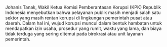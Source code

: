 Johanis Tanak, Wakil Ketua Komisi Pemberantasan Korupsi (KPK) Republik Indonesia menyebutkan bahwa pelayanan publik masih menjadi salah satu sektor yang masih rentan korupsi di lingkungan pemerintah pusat atau daerah. Dalam hal ini, wujud korupsi muncul dalam bentuk hambatan untuk mendapatkan izin usaha, prosedur yang rumit, waktu yang lama, dan biaya tidak terduga yang sering ditemui pada birokrasi atau unit layanan pemerintah.
